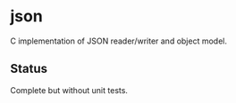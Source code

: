 # json
C implementation of JSON reader/writer and object model.

## Status
Complete but without unit tests.
